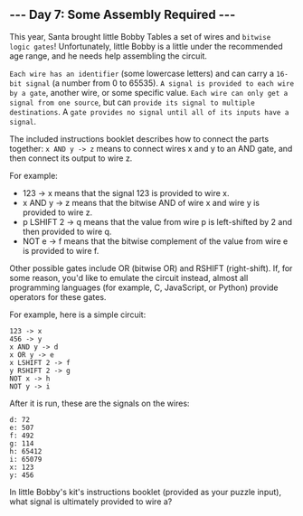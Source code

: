 \--- Day 7: Some Assembly Required ---
--------------------------------------

This year, Santa brought little Bobby Tables a set of wires and `bitwise
logic gates`! Unfortunately, little Bobby is a little under the
recommended age range, and he needs help assembling the circuit.

`Each wire has an identifier` (some lowercase letters) and can carry a `16-bit
signal` (a number from 0 to 65535). `A signal is provided to each wire by a
gate`, another wire, or some specific value. `Each wire can only get a signal
from one source`, but can `provide its signal to multiple destinations`. A `gate
provides no signal until all of its inputs have a signal`.

The included instructions booklet describes how to connect the parts together:
`x AND y -> z` means to connect wires x and y to an AND gate, and then connect
its output to wire z.

For example:

- 123 -> x means that the signal 123 is provided to wire x.
- x AND y -> z means that the bitwise AND of wire x and wire y is provided to
  wire z.
- p LSHIFT 2 -> q means that the value from wire p is left-shifted by 2 and
  then provided to wire q.
- NOT e -> f means that the bitwise complement of the value from wire e is
  provided to wire f.

Other possible gates include OR (bitwise OR) and RSHIFT (right-shift). If, for
some reason, you'd like to emulate the circuit instead, almost all programming
languages (for example, C, JavaScript, or Python) provide operators for these
gates.

For example, here is a simple circuit:

    123 -> x
    456 -> y
    x AND y -> d
    x OR y -> e
    x LSHIFT 2 -> f
    y RSHIFT 2 -> g
    NOT x -> h
    NOT y -> i

After it is run, these are the signals on the wires:

    d: 72
    e: 507
    f: 492
    g: 114
    h: 65412
    i: 65079
    x: 123
    y: 456

In little Bobby's kit's instructions booklet (provided as your puzzle input),
what signal is ultimately provided to wire a?

